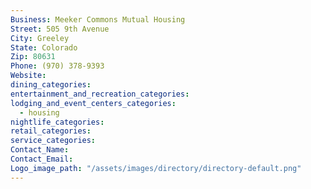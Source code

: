 ```yaml
---
Business: Meeker Commons Mutual Housing
Street: 505 9th Avenue
City: Greeley
State: Colorado
Zip: 80631
Phone: (970) 378-9393
Website:
dining_categories:
entertainment_and_recreation_categories:
lodging_and_event_centers_categories:
  - housing
nightlife_categories:
retail_categories:
service_categories:
Contact_Name:
Contact_Email:
Logo_image_path: "/assets/images/directory/directory-default.png"
---
```



